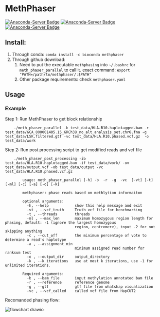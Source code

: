 # MethPhaser
[![Anaconda-Server Badge](https://anaconda.org/bioconda/methphaser/badges/license.svg)](https://anaconda.org/bioconda/methphaser)
[![Anaconda-Server Badge](https://anaconda.org/bioconda/methphaser/badges/version.svg)](https://anaconda.org/bioconda/methphaser)
[![Anaconda-Server Badge](https://anaconda.org/bioconda/methphaser/badges/downloads.svg)](https://anaconda.org/bioconda/methphaser)
## Install:
  1. Through conda: `conda install -c bioconda methphaser`
  2. Through github download: 
      1. Need to put the executable `methphasing` into `~/.bashrc` for `meth_phaser_parallel` to call it. exact command: `export "PATH=/path/to/methphaser/:$PATH"`
      2. Other package requirements: check `methphaser.yaml`

## Usage
### Example 
Step 1: Run MethPhaser to get block relationship 

        ./meth_phaser_parallel -b test_data/HLA.R10.haplotagged.bam -r test_data/GCA_000001405.15_GRCh38_no_alt_analysis_set.chr6.fna -g test_data/LSK.filtered.gtf -vc test_data/HLA.R10.phased.vcf.gz  -o test_data/work 

Step 2: Run post processing script to get modified reads and vcf file

        ./meth_phaser_post_processing -ib test_data/HLA.R10.haplotagged.bam -if test_data/work/ -ov test_data/output.vcf -ob test_data/output -vc test_data/HLA.R10.phased.vcf.gz 

```
        usage: meth_phaser_parallel [-h] -b  -r  -g  -vc  [-vt] [-t] [-ml] [-c] [-a] [-o] [-k]

        methphaser: phase reads based on methlytion informaiton

        optional arguments:
          -h, --help            show this help message and exit
          -vt , --vcf_truth     Truth vcf file for benchmarking
          -t , --threads        threads
          -ml , --max_len       maximum homozygous region length for phasing, default: -1 (ignore the largest homozygous
                                region, centromere), input -2 for not skipping anything
          -c , --cut_off        the minimum percentage of vote to determine a read's haplotype
          -a , --assignment_min
                                minimum assigned read number for ranksum test
          -o , --output_dir     output_directory
          -k , --k_iterations   use at most k iterations, use -1 for unlimited iterations.

        Required arguments:
          -b , --bam_file       input methylation annotated bam file
          -r , --reference      reference genome
          -g , --gtf            gtf file from whatshap visualization
          -vc , --vcf_called    called vcf file from HapCUT2
```



Recomanded phasing flow: 

   ![flowchart drawio](https://github.com/treangenlab/methphaser/assets/13065758/c74e5a1d-1c24-49c0-abe3-5b125f43f7eb)
